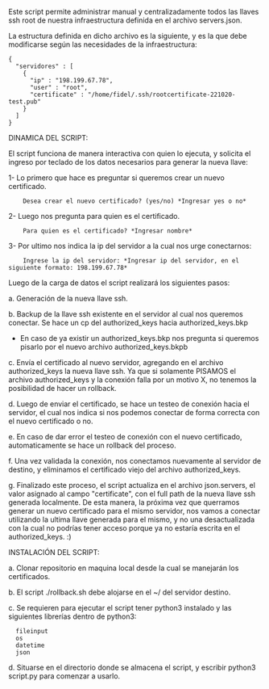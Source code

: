 Este script permite administrar manual y centralizadamente todos las llaves ssh root de nuestra infraestructura definida
en el archivo servers.json. 

La estructura definida en dicho archivo es la siguiente, y es la que debe modificarse según las necesidades de la infraestructura:

    {
      "servidores" : [
        {
          "ip" : "198.199.67.78",
          "user" : "root",
          "certificate" : "/home/fidel/.ssh/rootcertificate-221020-test.pub"
        }
      ]
    }


DINAMICA DEL SCRIPT: 

El script funciona de manera interactiva con quien lo ejecuta, y solicita el ingreso por teclado de los datos necesarios para generar la nueva llave: 
  
  
  1- Lo primero que hace es preguntar si queremos crear un nuevo certificado.
  
        Desea crear el nuevo certificado? (yes/no) *Ingresar yes o no*
   
  2- Luego nos pregunta para quien es el certificado.
        
        Para quien es el certificado? *Ingresar nombre*
        
  3- Por ultimo nos indica la ip del servidor a la cual nos urge conectarnos: 
    
        Ingrese la ip del servidor: *Ingresar ip del servidor, en el siguiente formato: 198.199.67.78*
  
  
 Luego de la carga de datos el script realizará los siguientes pasos: 
 
a. Generación de la nueva llave ssh. 
 
b. Backup de la llave ssh existente en el servidor al cual nos queremos conectar. Se hace un cp del authorized_keys hacia authorized_keys.bkp 

* En caso de ya existir un authorized_keys.bkp nos pregunta si queremos pisarlo por el nuevo archivo authorized_keys.bkpb
    
c. Envía el certificado al nuevo servidor, agregando en el archivo authorized_keys la nueva llave ssh. Ya que si solamente PISAMOS el archivo authorized_keys y la conexión falla por un motivo X, no tenemos la posibilidad de hacer un rollback. 

d. Luego de enviar el certificado, se hace un testeo de conexión hacia el servidor, el cual nos indica si nos podemos conectar de forma correcta con el nuevo certificado o no. 

e. En caso de dar error el testeo de conexión con el nuevo certificado, automaticamente se hace un rollback del proceso. 

f. Una vez validada la conexión, nos conectamos nuevamente al servidor de destino, y eliminamos el certificado viejo del archivo authorized_keys. 

g. Finalizado este proceso, el script actualiza en el archivo json.servers, el valor asignado al campo "certificate", con el full path de la nueva llave ssh generada localmente. De esta manera, la próxima vez que querramos generar un nuevo certificado para el mismo servidor, nos vamos a conectar utilizando la ultima llave generada para el mismo, y no una desactualizada con la cual no podrías tener acceso porque ya no estaría escrita en el authorized_keys. :) 
 
 
INSTALACIÓN DEL SCRIPT:

a. Clonar repositorio en maquina local desde la cual se manejarán los certificados. 

b. El script ./rollback.sh debe alojarse en el ~/ del servidor destino. 

c. Se requieren para ejecutar el script tener python3 instalado y las siguientes librerías dentro de python3:

      fileinput
      os
      datetime
      json

d. Situarse en el directorio donde se almacena el script, y escribir python3 script.py para comenzar a usarlo. 
 
